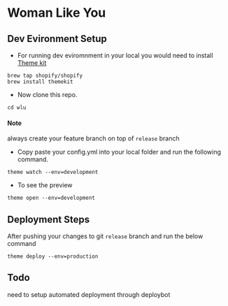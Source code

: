 # Woman Like You

## Dev Evironment Setup

* For running dev eviromnment in your local you would need to install [Theme kit](https://shopify.github.io/themekit)

```
brew tap shopify/shopify
brew install themekit
```

* Now clone this repo. 

```
cd wlu
```

#### Note
always create your feature branch on top of `release` branch

* Copy paste your config.yml into your local folder and run the following command.

```
theme watch --env=development
```

* To see the preview
```
theme open --env=development
```

## Deployment Steps

After pushing your changes to git `release` branch and run the below command

```
theme deploy --env=production
```

## Todo

need to setup automated deployment through deploybot
